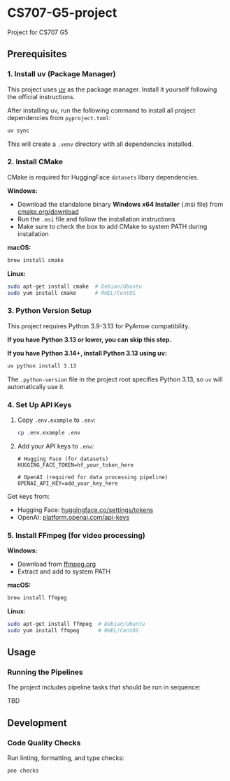 # CS707-G5-project
Project for CS707 G5

## Prerequisites

### 1. Install uv (Package Manager)

This project uses [uv](https://github.com/astral-sh/uv) as the package manager. Install it yourself following the official instructions.

After installing uv, run the following command to install all project dependencies from `pyproject.toml`:
```bash
uv sync
```

This will create a `.venv` directory with all dependencies installed.

### 2. Install CMake

CMake is required for HuggingFace `datasets` libary dependencies.

**Windows:**
- Download the standalone binary **Windows x64 Installer** (.msi file) from [cmake.org/download](https://cmake.org/download/)
- Run the `.msi` file and follow the installation instructions
- Make sure to check the box to add CMake to system PATH during installation

**macOS:**
```bash
brew install cmake
```

**Linux:**
```bash
sudo apt-get install cmake  # Debian/Ubuntu
sudo yum install cmake      # RHEL/CentOS
```

### 3. Python Version Setup

This project requires Python 3.9-3.13 for PyArrow compatibility.

**If you have Python 3.13 or lower, you can skip this step.**

**If you have Python 3.14+, install Python 3.13 using uv:**
```bash
uv python install 3.13
```

The `.python-version` file in the project root specifies Python 3.13, so `uv` will automatically use it.

### 4. Set Up API Keys

1. Copy `.env.example` to `.env`:
   ```bash
   cp .env.example .env
   ```

2. Add your API keys to `.env`:
   ```
   # Hugging Face (for datasets)
   HUGGING_FACE_TOKEN=hf_your_token_here

   # OpenAI (required for data processing pipeline)
   OPENAI_API_KEY=add_your_key_here
   ```

Get keys from:
- Hugging Face: [huggingface.co/settings/tokens](https://huggingface.co/settings/tokens)
- OpenAI: [platform.openai.com/api-keys](https://platform.openai.com/api-keys)

### 5. Install FFmpeg (for video processing)

**Windows:**
- Download from [ffmpeg.org](https://ffmpeg.org/download.html)
- Extract and add to system PATH

**macOS:**
```bash
brew install ffmpeg
```

**Linux:**
```bash
sudo apt-get install ffmpeg  # Debian/Ubuntu
sudo yum install ffmpeg      # RHEL/CentOS
```

## Usage

### Running the Pipelines

The project includes pipeline tasks that should be run in sequence:

TBD

## Development

### Code Quality Checks

Run linting, formatting, and type checks:
```bash
poe checks
```